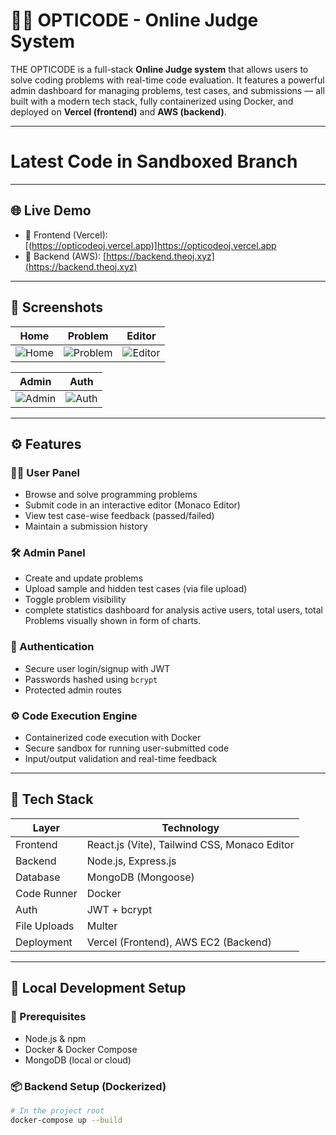 # 🧑‍⚖️ OPTICODE - Online Judge System

THE OPTICODE is a full-stack **Online Judge system** that allows users to solve coding problems with real-time code evaluation. It features a powerful admin dashboard for managing problems, test cases, and submissions — all built with a modern tech stack, fully containerized using Docker, and deployed on **Vercel (frontend)** and **AWS (backend)**.

---
# Latest Code in Sandboxed Branch
---

## 🌐 Live Demo

- 🔗 Frontend (Vercel): [(https://opticodeoj.vercel.app)]https://opticodeoj.vercel.app
- 🔗 Backend (AWS): [https://backend.theoj.xyz](https://backend.theoj.xyz)

---

## 📸 Screenshots

| Home | Problem | Editor |
|------|---------|--------|
| ![Home](https://github.com/user-attachments/assets/c28d619d-3ce8-4a4a-9eba-c8b87340fa0e) | ![Problem](https://github.com/user-attachments/assets/88c09d43-90dd-478a-a4bf-a4215ed8cac9) | ![Editor](https://github.com/user-attachments/assets/654ef453-adb2-404d-a9ff-90aaedaf3430) |

| Admin | Auth |
|-------|------|
| ![Admin](https://github.com/user-attachments/assets/49ea3a73-5775-41d7-a977-6cc60d7679a7) | ![Auth](https://github.com/user-attachments/assets/07ca266f-b415-4481-a2f4-fb9e6d0d4e82) |


---

## ⚙️ Features

### 👨‍🎓 User Panel
- Browse and solve programming problems
- Submit code in an interactive editor (Monaco Editor)
- View test case-wise feedback (passed/failed)
- Maintain a submission history

### 🛠️ Admin Panel
- Create and update problems
- Upload sample and hidden test cases (via file upload)
- Toggle problem visibility
- complete statistics dashboard for analysis active users, total users, total Problems visually shown in form of charts.

### 🔐 Authentication
- Secure user login/signup with JWT
- Passwords hashed using `bcrypt`
- Protected admin routes

### ⚙️ Code Execution Engine
- Containerized code execution with Docker
- Secure sandbox for running user-submitted code
- Input/output validation and real-time feedback

---

## 🧰 Tech Stack

| Layer        | Technology                                      |
|--------------|-------------------------------------------------|
| Frontend     | React.js (Vite), Tailwind CSS, Monaco Editor    |
| Backend      | Node.js, Express.js                             |
| Database     | MongoDB (Mongoose)                              |
| Code Runner  | Docker                                          |
| Auth         | JWT + bcrypt                                    |
| File Uploads | Multer                                          |
| Deployment   | Vercel (Frontend), AWS EC2 (Backend)            |

---

## 🚀 Local Development Setup

### 🔧 Prerequisites

- Node.js & npm
- Docker & Docker Compose
- MongoDB (local or cloud)

### 📦 Backend Setup (Dockerized)

```bash
# In the project root
docker-compose up --build
